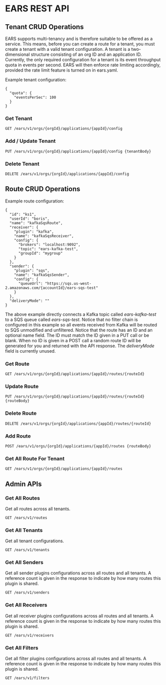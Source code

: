 # EARS REST API

## Tenant CRUD Operations

EARS supports multi-tenancy and is therefore suitable to be offered as a service.
This means, before you can create a route for a tenant, you must create a tenant
with a valid tenant configuration. A tenant is a two-dimensional structure consisting
of an org ID and an application ID. Currently, the only required configuration for
a tenant is its event throughput quota in events per second. EARS will then enforce
rate limiting accordingly, provided the rate limit feature is turned on in ears.yaml.

Example tenant configuration:

```
{
  "quota": {
    "eventsPerSec": 100
  }
}
```

### Get Tenant

```
GET /ears/v1/orgs/{orgId}/applications/{appId}/config
```

### Add / Update Tenant

```
PUT /ears/v1/orgs/{orgId}/applications/{appId}/config {tenantBody}
```

### Delete Tenant

```
DELETE /ears/v1/orgs/{orgId}/applications/{appId}/config
```

## Route CRUD Operations

Example route configuration:

```
{
  "id": "ks1",
  "userId": "boris",
  "name": "kafkaSqsRoute",
  "receiver": {
    "plugin": "kafka",
    "name": "kafkaSqsReceiver",
    "config": {
      "brokers": "localhost:9092",
      "topic": "ears-kafka-test",
      "groupId": "mygroup"
    }
  },
  "sender": {
    "plugin": "sqs",
    "name": "kafkaSqsSender",
    "config": {
      "queueUrl": "https://sqs.us-west-2.amazonaws.com/{accountId}/ears-sqs-test"
    }
  },
  "deliveryMode": ""
}
```

The above example directly connects a Kafka topic called _ears-kafka-test_ to a SQS queue called
_ears-sqs-test_. Notice that no filter chain is configured in this example so all events received from 
Kafka will be routed to SQS unmodified and unfiltered. Notice that the route has an ID and an optional 
name field. The ID must match the ID given in a PUT call or be blank. When no ID is given in a POST 
call a random route ID will be generated for you and returned with the API response. The _deliveryMode_
field is currently unused.

### Get Route

```
GET /ears/v1/orgs/{orgId}/applications/{appId}/routes/{routeId}
```

### Update Route

```
PUT /ears/v1/orgs/{orgId}/applications/{appId}/routes/{routeId} {routeBody}
```

### Delete Route

```
DELETE /ears/v1/orgs/{orgId}/applications/{appId}/routes/{routeId}
```

### Add Route

```
POST /ears/v1/orgs/{orgId}/applications/{appId}/routes {routeBody}
```

### Get All Route For Tenant

```
GET /ears/v1/orgs/{orgId}/applications/{appId}/routes
```

## Admin APIs

### Get All Routes

Get all routes across all tenants.

```
GET /ears/v1/routes
```

### Get All Tenants

Get all tenant configurations.

```
GET /ears/v1/tenants
```

### Get All Senders

Get all sender plugins configurations across all routes and all tenants. A reference count is given in the
response to indicate by how many routes this plugin is shared.

```
GET /ears/v1/senders
```

### Get All Receivers

Get all receiver plugins configurations across all routes and all tenants. A reference count is given in the
response to indicate by how many routes this plugin is shared.

```
GET /ears/v1/receivers
```

### Get All Filters

Get all filter plugins configurations across all routes and all tenants. A reference count is given in the
response to indicate by how many routes this plugin is shared.

```
GET /ears/v1/filters
```
